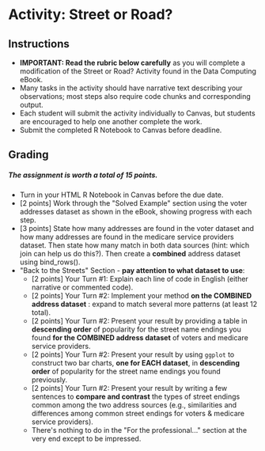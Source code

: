 # Activity: Street or Road?

## Instructions 

- **IMPORTANT: Read the rubric below carefully** as you will complete a modification of the Street or Road? Activity found in the Data Computing eBook. 
- Many tasks in the activity should have narrative text describing your observations; most steps also require code chunks and corresponding output.
- Each student will submit the activity individually to Canvas, but students are encouraged to help one another complete the work.
- Submit the completed R Notebook to Canvas before deadline.


## Grading

##### The assignment is worth a total of 15 points.

- Turn in your HTML R Notebook in Canvas before the due date.
- [2 points] Work through the "Solved Example" section using the voter addresses dataset as shown in the eBook, showing progress with each step.
- [3 points] State how many addresses are found in the voter dataset and how many addresses are found in the medicare service providers dataset. Then state how many match in both data sources (hint: which join can help us do this?). Then create a **combined** address dataset using bind_rows().
- "Back to the Streets" Section - **pay attention to what dataset to use**:
    - [2 points] Your Turn #1: Explain each line of code in English (either narrative or commented code).
    - [2 points] Your Turn #2: Implement your method **on the COMBINED address dataset** : expand to match several more patterns (at least 12 total).
    - [2 points] Your Turn #2: Present your result by providing a table in **descending order** of popularity for the street name endings you found **for the COMBINED address dataset** of voters and medicare service providers.
    - [2 points] Your Turn #2: Present your result by using `ggplot` to construct two bar charts, **one for EACH dataset**, in **descending order** of popularity for the street name endings you found previously.
    - [2 points] Your Turn #2: Present your result by writing a few sentences to **compare and contrast** the types of street endings common among the two address sources (e.g., similarities and differences among common street endings for voters & medicare service providers).
    - There's nothing to do in the "For the professional..." section at the very end except to be impressed.


